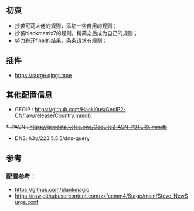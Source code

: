 ## 初衷
* 抄袭可莉大佬的规则，添加一些自用的规则；
* 抄袭blackmatrix7的规则，精简之后成为自己的规则；
* 努力避开final的结果，条条请求有规则；
  

## 插件
* https://surge.qingr.moe

## 其他配置信息
* GEOIP : https://github.com/Hackl0us/GeoIP2-CN/raw/release/Country.mmdb

~~* IPASN : https://geodata.kelee.one/GeoLite2-ASN-P3TERX.mmdb~~
* DNS: h3://223.5.5.5/dns-query  

## 参考
### 配置参考：
* https://github.com/blankmagic
* https://raw.githubusercontent.com/zxfccmm4/Surge/main/Steve_NewSurge.conf
